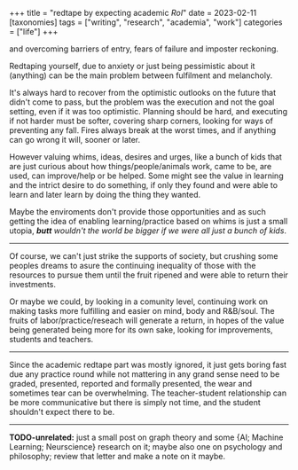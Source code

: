 +++
title = "redtape by expecting academic *RoI*"
date = 2023-02-11
[taxonomies]
tags = ["writing", "research", "academia", "work"]
categories = ["life"]
+++

and overcoming barriers of entry, fears of failure and imposter reckoning.

<!-- more -->

Redtaping yourself, due to anxiety or just being pessimistic about it (anything)
can be the main problem between fulfilment and melancholy.

It's always hard to recover from the optimistic outlooks on the future that
didn't come to pass, but the problem was the execution and not the goal setting,
even if it was too optimistic. Planning should be hard, and executing if not
harder must be softer, covering sharp corners, looking for ways of preventing
any fall. Fires always break at the worst times, and if anything can go wrong it
will, sooner or later.

However valuing whims, ideas, desires and urges, like a bunch of kids that are
just curious about how things/people/animals work, came to be, are used, can
improve/help or be helped. Some might see the value in learning and the intrict
desire to do something, if only they found and were able to learn and later
learn by doing the thing they wanted.

Maybe the enviroments don't provide those opportunities and as such getting the
idea of enabling learning/practice based on whims is just a small utopia,
***butt*** *wouldn't the world be bigger if we were all just a bunch of kids*.

---
Of course, we can't just strike the supports of society, but crushing some
peoples dreams to asure the continuing inequality of those with the resources to
pursue them until the fruit ripened and were able to return their investments.

Or maybe we could, by looking in a comunity level, continuing work on making
tasks more fulfilling and easier on mind, body and R&B/soul. The fruits of
labor/practice/reseach will generate a return, in hopes of the value being
generated being more for its own sake, looking for improvements, students and
teachers.

---
Since the academic redtape part was mostly ignored, it just gets boring fast due
any practice round while not mattering in any grand sense need to be graded,
presented, reported and formally presented, the wear and sometimes tear can be
overwhelming. The teacher-student relationship can be more communicative but
there is simply not time, and the student shouldn't expect there to be.

---
**TODO-unrelated:** just a small post on graph theory and some {AI; Machine
Learning; Neurscience} research on it; maybe also one on psychology and
philosophy; review that letter and make a note on it maybe.
